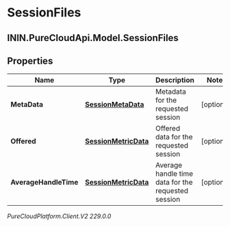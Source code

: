 # SessionFiles

## ININ.PureCloudApi.Model.SessionFiles

## Properties

|Name | Type | Description | Notes|
|------------ | ------------- | ------------- | -------------|
| **MetaData** | [**SessionMetaData**](SessionMetaData) | Metadata for the requested session | [optional] |
| **Offered** | [**SessionMetricData**](SessionMetricData) | Offered data for the requested session | [optional] |
| **AverageHandleTime** | [**SessionMetricData**](SessionMetricData) | Average handle time data for the requested session | [optional] |



_PureCloudPlatform.Client.V2 229.0.0_

